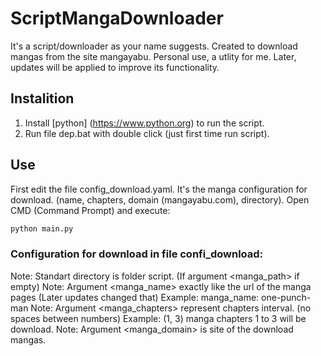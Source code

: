 # ScriptMangaDownloader
It's a script/downloader as your name suggests. Created to download mangas from the site mangayabu. Personal use, a utlity for me. Later, updates will be applied to improve its functionality.
## Instalition
1. Install [python] (https://www.python.org) to run the script.
2. Run file dep.bat with double click (just first time run script).
## Use
First edit the file config_download.yaml. It's the manga configuration for download. (name, chapters, domain (mangayabu.com), directory).
Open CMD (Command Prompt) and execute:
```bash
python main.py
```
### Configuration for download in file confi_download:
Note: Standart directory is folder script. (If argument <manga_path> if empty)
Note: Argument <manga_name> exactly like the url of the manga pages (Later updates changed that)
Example: manga_name: one-punch-man
Note: Argument <manga_chapters> represent chapters interval. (no spaces between numbers)
Example: (1, 3) manga chapters 1 to 3 will be download.
Note: Argument <manga_domain> is site of the download mangas.

